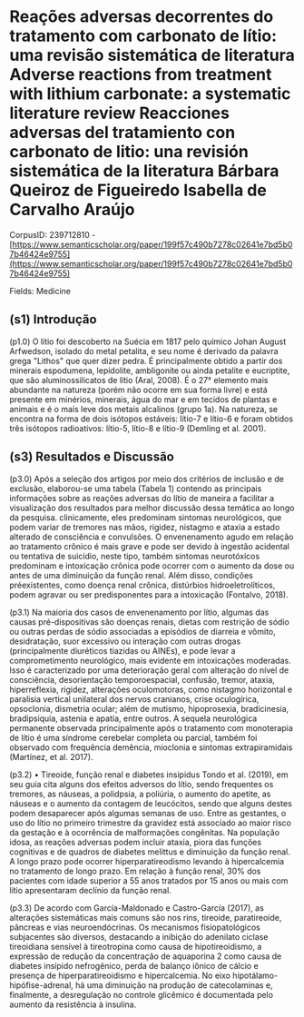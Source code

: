 # Reações adversas decorrentes do tratamento com carbonato de lítio: uma revisão sistemática de literatura Adverse reactions from treatment with lithium carbonate: a systematic literature review Reacciones adversas del tratamiento con carbonato de litio: una revisión sistemática de la literatura Bárbara Queiroz de Figueiredo Isabella de Carvalho Araújo

CorpusID: 239712810 - [https://www.semanticscholar.org/paper/199f57c490b7278c02641e7bd5b07b46424e9755](https://www.semanticscholar.org/paper/199f57c490b7278c02641e7bd5b07b46424e9755)

Fields: Medicine

## (s1) Introdução
(p1.0) O lítio foi descoberto na Suécia em 1817 pelo químico Johan August Arfwedson, isolado do metal petalita, e seu nome é derivado da palavra grega "Lithos" que quer dizer pedra. É principalmente obtido a partir dos minerais espodumena, lepidolite, ambligonite ou ainda petalite e eucriptite, que são aluminossilicatos de lítio (Aral, 2008). É o 27° elemento mais abundante na natureza (porém não ocorre em sua forma livre) e está presente em minérios, minerais, água do mar e em tecidos de plantas e animais e é o mais leve dos metais alcalinos (grupo 1a). Na natureza, se encontra na forma de dois isótopos estáveis: lítio-7 e lítio-6 e foram obtidos três isótopos radioativos: lítio-5, lítio-8 e lítio-9 (Demling et al. 2001).
## (s3) Resultados e Discussão
(p3.0) Após a seleção dos artigos por meio dos critérios de inclusão e de exclusão, elaborou-se uma tabela (Tabela 1) contendo as principais informações sobre as reações adversas do lítio de maneira a facilitar a visualização dos resultados para melhor discussão dessa temática ao longo da pesquisa. clinicamente, eles predominam sintomas neurológicos, que podem variar de tremores nas mãos, rigidez, nistagmo e ataxia a estado alterado de consciência e convulsões. O envenenamento agudo em relação ao tratamento crônico é mais grave e pode ser devido à ingestão acidental ou tentativa de suicídio, neste tipo, também sintomas neurotóxicos predominam e intoxicação crônica pode ocorrer com o aumento da dose ou antes de uma diminuição da função renal. Além disso, condições préexistentes, como doença renal crônica, distúrbios hidroeletrolíticos, podem agravar ou ser predisponentes para a intoxicação (Fontalvo, 2018).

(p3.1) Na maioria dos casos de envenenamento por lítio, algumas das causas pré-dispositivas são doenças renais, dietas com restrição de sódio ou outras perdas de sódio associadas a episódios de diarreia e vômito, desidratação, suor excessivo ou interação com outras drogas (principalmente diuréticos tiazidas ou AINEs), e pode levar a comprometimento neurológico, mais evidente em intoxicações moderadas. Isso é caracterizado por uma deterioração geral com alteração do nível de consciência, desorientação temporoespacial, confusão, tremor, ataxia, hiperreflexia, rigidez, alterações oculomotoras, como nistagmo horizontal e paralisia vertical unilateral dos nervos cranianos, crise oculogírica, opsoclonia, dismetria ocular; além de mutismo, hipoprosexia, bradicinesia, bradipsiquia, astenia e apatia, entre outros. A sequela neurológica permanente observada principalmente após o tratamento com monoterapia de lítio é uma síndrome cerebelar completa ou parcial, também foi observado com frequência demência, mioclonia e sintomas extrapiramidais (Martínez, et al. 2017).

(p3.2) • Tireoide, função renal e diabetes insipidus Tondo et al. (2019), em seu guia cita alguns dos efeitos adversos do lítio, sendo frequentes os tremores, as náuseas, a polidpsia, a poliúria, o aumento do apetite, as náuseas e o aumento da contagem de leucócitos, sendo que alguns destes podem desaparecer após algumas semanas de uso. Entre as gestantes, o uso do lítio no primeiro trimestre da gravidez está associado ao maior risco da gestação e à ocorrência de malformações congênitas. Na população idosa, as reações adversas podem incluir ataxia, piora das funções cognitivas e de quadros de diabetes melittus e diminuição da função renal. A longo prazo pode ocorrer hiperparatireodismo levando à hipercalcemia no tratamento de longo prazo. Em relação à função renal, 30% dos pacientes com idade superior a 55 anos tratados por 15 anos ou mais com lítio apresentaram declínio da função renal.

(p3.3) De acordo com García-Maldonado e Castro-García (2017), as alterações sistemáticas mais comuns são nos rins, tireoide, paratireoide, pâncreas e vias neuroendócrinas. Os mecanismos fisiopatológicos subjacentes são diversos, destacando a inibição do adenilato ciclase tireoidiana sensível à tireotropina como causa de hipotireoidismo, a expressão de redução da concentração de aquaporina 2 como causa de diabetes insípido nefrogênico, perda de balanço iônico de cálcio e presença de hiperparatireoidismo e hipercalcemia. No eixo hipotálamo-hipófise-adrenal, há uma diminuição na produção de catecolaminas e, finalmente, a desregulação no controle glicêmico é documentada pelo aumento da resistência à insulina.
